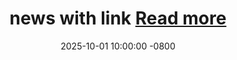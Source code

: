 ---
title: >-
    news with link
    <a href="https://google.com" target="_blank">Read more <i class="fas fa-angle-double-right"></i></a>
date: 2025-10-01 10:00:00 -0800
---